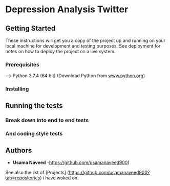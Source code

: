 # Depression Analysis Twitter


## Getting Started

These instructions will get you a copy of the project up and running on your local machine for development and testing purposes. See deployment for notes on how to deploy the project on a live system.

### Prerequisites

--> Python 3.7.4 (64 bit)  (Download Python from www.python.org)

### Installing



## Running the tests



### Break down into end to end tests


### And coding style tests


## Authors

* **Usama Naveed** -https://github.com/usamanaveed900)

See also the list of [Projects] (https://github.com/usamanaveed900?tab=repositories) i have woked on.


